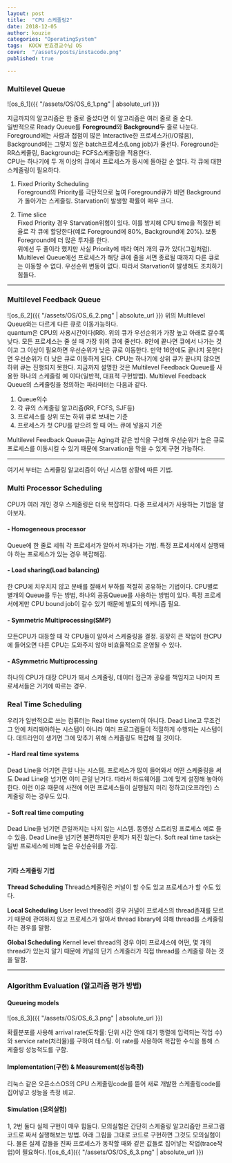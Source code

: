 ```yaml
---
layout: post
title:  "CPU 스케줄링2"
date: 2018-12-05
author: kouzie
categories: "OperatingSystem"
tags:  KOCW 반효경교수님 OS
cover:  "/assets/posts/instacode.png"
published: true

---
```

### Multilevel Queue
![os_6_1]({{ "/assets/OS/OS_6_1.png" | absolute_url }})

지금까지의 알고리즘은 한 줄로 줄섰다면 이 알고리즘은 여러 줄로 줄 순다.  
일반적으로 Ready Queue를 **Foreground**와 **Background**두 줄로 나눈다. Foreground에는 사람과 접점이 많은 Interactive한 프로세스가(I/O많음), Background에는 그렇지 않은 batch프로세스(Long job)가 줄선다. Foreground는 RR스케줄링, Background는 FCFS스케줄링을 적용한다.  
CPU는 하나기에 두 개 이상의 큐에서 프로세스가 동시에 돌아갈 순 없다. 각 큐에 대한 스케줄링이 필요하다.
<br>
1. Fixed Priority Scheduling  
Foreground의 Priority를 극단적으로 높여 Foreground큐가 비면 Background가 돌아가는 스케줄링. Starvation이 발생할 확률이 매우 크다. 

2. Time slice  
Fixed Priority 경우 Starvation위험이 있다. 이를 방지해 CPU time을 적절한 비율로 각 큐에 할당한다(예로 Foreground에 80%, Background에 20%). 보통 Foreground에 더 많은 투자를 한다.  
위에선 두 줄이라 했지만 사실 Priority에 따라 여러 개의 큐가 있다(그림처럼).  
Multilevel Queue에선 프로세스가 해당 큐에 줄을 서면 종료될 때까지 다른 큐로는 이동할 수 없다. 우선순위 변동이 없다. 따라서 Starvation이 발생해도 조치하기 힘들다.  

***

### Multilevel Feedback Queue
![os_6_2]({{ "/assets/OS/OS_6_2.png" | absolute_url }})
위의 Multilevel Queue와는 다르게 다른 큐로 이동가능하다.  
quantum은 CPU의 사용시간이다(RR). 위의 큐가 우선순위가 가장 높고 아래로 갈수록 낮다. 모든 프로세스는 줄 설 때 가장 위의 큐에 줄선다. 8안에 끝나면 큐에서 나가는 것이고 그 이상이 필요하면 우선순위가 낮은 큐로 이동한다. 만약 16안에도 끝나지 못한다면 우선순위가 더 낮은 큐로 이동하게 된다. CPU는 하나기에 상위 큐가 끝나지 않으면 하위 큐는 진행되지 못한다. 지금까지 설명한 것은 Multilevel Feedback Queue를 사용한 하나의 스케줄링 예 이다(일반적, 대표적 구현방법). Multilevel Feedback Queue의 스케줄링을 정의하는 파라미터는 다음과 같다.
1. Queue의수
2. 각 큐의 스케줄링 알고리즘(RR, FCFS, SJF등)
3. 프로세스를 상위 또는 하위 큐로 보내는 기준
4. 프로세스가 첫 CPU를 받으려 할 때 어느 큐에 넣을지 기준
   
Multilevel Feedback Queue큐는 Aging과 같은 방식을 구성해 우선순위가 높은 큐로 프로세스를 이동시킬 수 있기 때문에 Starvation을 막을 수 있게 구현 가능하다.

***

여기서 부터는 스케줄링 알고리즘이 아닌 시스템 상황에 따른 기법.
### Multi Processor Scheduling
CPU가 여러 개인 경우 스케줄링은 더욱 복잡하다. 다중 프로세서가 사용하는 기법을 알아보자.
<br>
#### - Homogeneous processor
Queue에 한 줄로 세워 각 프로세서가 알아서 꺼내가는 기법. 특정 프로세서에서 실행돼야 하는 프로세스가 있는 경우 복잡해짐.
<br>
#### - Load sharing(Load balancing)
한 CPU에 치우치지 않고 분배를 잘해서 부하를 적절히 공유하는 기법이다. 
CPU별로 별개의 Queue를 두는 방법, 하나의 공동Queue를 사용하는 방법이 있다. 특정 프로세서에게만 CPU bound job이 갈수 있기 때문에 별도의 메커니즘 필요.
<br>
#### - Symmetric Multiprocessing(SMP)
모든CPU가 대등할 때 각 CPU들이 알아서 스케줄링을 결정. 굉장히 큰 작업이 한CPU에 들어오면 다른 CPU는 도와주지 않아 비효율적으로 운영될 수 있다.
<br>
#### - ASymmetric Multiprocessing
하나의 CPU가 대장 CPU가 돼서 스케줄링, 데이터 접근과 공유를 책임지고 나머지 프로세서들은 거기에 따르는 경우.
<br>
### Real Time Scheduling
우리가 일반적으로 쓰는 컴퓨터는 Real time system이 아니다. Dead Line고 무조건 그 안에 처리돼야하는 시스템이 아니라 여러 프로그램들이 적절하게 수행되는 시스템이다. 데드라인이 생기면 그에 맞추기 위해 스케줄링도 복잡해 질 것이다.
<br>
#### - Hard real time systems
Dead Line을 어기면 큰일 나는 시스템. 프로세스가 많이 들어와서 어떤 스케줄링을 써도 Dead Line을 넘기면 이미 큰일 난거다. 따라서 하드웨어를 그에 맞게 설정해 놓아야 한다. 이런 이유 때문에 사전에 어떤 프로세스들이 실행될지 미리 정하고(오프라인) 스케줄링 하는 경우도 있다.
<br>
#### - Soft real time computing
Dead Line을 넘기면 큰일까지는 나지 않는 시스템. 동영상 스트리밍 프로세스 예로 들 수 있음. Dead Line을 넘기면 불편하지만 문제가 되진 않는다. Soft real time task는 일반 프로세스에 비해 높은 우선순위를 가짐.
<br>
<br>
#### 기타 스케줄링 기법
**Thread Scheduling**
Thread스케줄링은 커널이 할 수도 있고 프로세스가 할 수도 있다.

**Local Scheduling**
User level thread의 경우 커널이 프로세스의 thread존재를 모르기 때문에 관여하지 않고 프로세스가 알아서 thread library에 의해 thread를 스케줄링 하는 경우를 말함.

**Global Scheduling**
Kernel level thread의 경우 이미 프로세스에 어떤, 몇 개의 thread가 있는지 알기 때문에 커널의 단기 스케줄러가 직접 thread를 스케줄링 하는 것을 말함.

***

### Algorithm Evaluation (알고리즘 평가 방법)

#### Queueing models
![os_6_3]({{ "/assets/OS/OS_6_3.png" | absolute_url }})

확률분포를 사용해 arrival rate(도착률: 단위 시간 안에 대기 행렬에 입력되는 작업 수)와 service rate(처리율)를 구하여 테스팅. 이 rate를 사용하여 복잡한 수식을 통해 스케줄링 성능척도를 구함.

#### Implementation(구현) & Measurement(성능측정)
리눅스 같은 오픈소스OS의 CPU 스케줄링code를 뜯어 새로 개발한 스케줄링code를 집어넣고 성능을 측정 비교.

#### Simulation (모의실험)
1, 2번 둘다 실제 구현이 매우 힘들다. 모의실험은 간단히 스케줄링 알고리즘만 프로그램 코드로 짜서 실행해보는 방법. 아래 그림을 그대로 코드로 구현하면 그것도 모의실험이다. 물론 실제 갑들을 진짜 프로세스가 동작할 때와 같은 값들로 집어넣는 작업(trace작업)이 필요하다.
![os_6_4]({{ "/assets/OS/OS_6_3.png" | absolute_url }})

